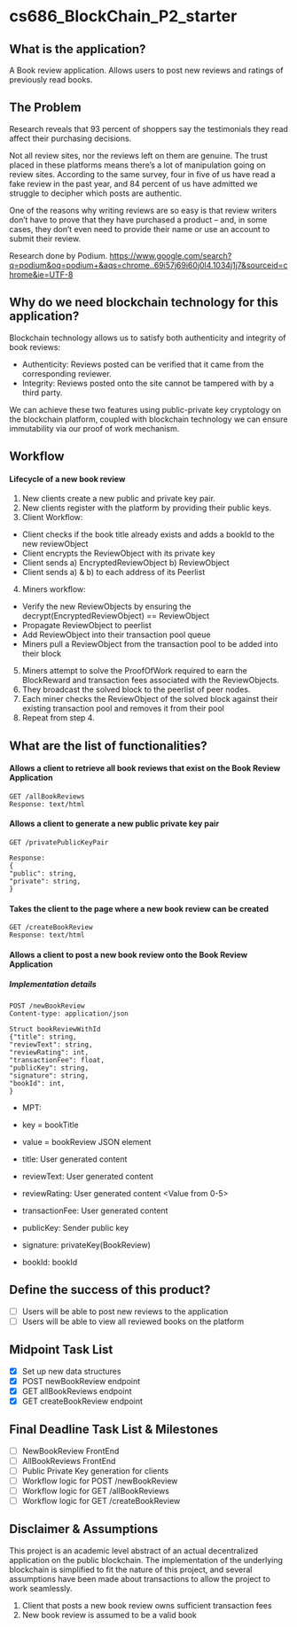# cs686_BlockChain_P2_starter

## What is the application?
A Book review application. Allows users to post new reviews and ratings of previously read books.

## The Problem
Research reveals that 93 percent of shoppers say the testimonials they read affect their purchasing decisions. 

Not all review sites, nor the reviews left on them are genuine. The trust placed in these platforms means there’s a lot of manipulation going on review sites. According to the same survey, four in five of us have read a fake review in the past year, and 84 percent of us have admitted we struggle to decipher which posts are authentic.

One of the reasons why writing reviews are so easy is that review writers don’t have to prove that they have purchased a product – and, in some cases, they don’t even need to provide their name or use an account to submit their review. 

Research done by Podium. 
https://www.google.com/search?q=podium&oq=podium+&aqs=chrome..69i57j69i60j0l4.1034j1j7&sourceid=chrome&ie=UTF-8 

## Why do we need blockchain technology for this application?
Blockchain technology allows us to satisfy both authenticity and integrity of book reviews: 

- Authenticity: Reviews posted can be verified that it came from the corresponding reviewer. 
- Integrity: Reviews posted onto the site cannot be tampered with by a third party. 

We can achieve these two features using public-private key cryptology on the blockchain platform, coupled with blockchain technology we can ensure immutability via our proof of work mechanism.

## Workflow 
#### Lifecycle of a new book review 
1. New clients create a new public and private key pair.
2. New clients register with the platform by providing their public keys.
3. Client Workflow:
 - Client checks if the book title already exists and adds a bookId to the new reviewObject
 - Client encrypts the ReviewObject with its private key
 - Client sends a) EncryptedReviewObject b) ReviewObject
 - Client sends a) & b) to each address of its Peerlist
4. Miners workflow:
 - Verify the new ReviewObjects by ensuring the decrypt(EncryptedReviewObject) == ReviewObject
 - Propagate ReviewObject to peerlist
 - Add ReviewObject into their transaction pool queue 
 - Miners pull a ReviewObject from the transaction pool to be added into their block
5. Miners attempt to solve the ProofOfWork required to earn the BlockReward and transaction fees associated with the ReviewObjects. 
6. They broadcast the solved block to the peerlist of peer nodes. 
7. Each miner checks the ReviewObject of the solved block against their existing transaction pool and removes it from their pool
8. Repeat from step 4.

## What are the list of functionalities?

#### Allows a client to retrieve all book reviews that exist on the Book Review Application
```
GET /allBookReviews
Response: text/html
```

#### Allows a client to generate a new public private key pair
```
GET /privatePublicKeyPair

Response: 
{
"public": string,
"private": string,
}
```

#### Takes the client to the page where a new book review can be created 
```
GET /createBookReview
Response: text/html
```

#### Allows a client to post a new book review onto the Book Review Application
##### Implementation details
```
POST /newBookReview
Content-type: application/json

Struct bookReviewWithId 
{"title": string,
"reviewText": string,
"reviewRating": int,
"transactionFee": float,
"publicKey": string,
"signature": string,
"bookId": int,
}
```

- MPT: 
- key = bookTitle
- value = bookReview JSON element 
 
- title: User generated content
- reviewText: User generated content
- reviewRating: User generated content <Value from 0-5>
- transactionFee: User generated content
- publicKey: Sender public key
- signature: privateKey(BookReview)
- bookId: bookId

## Define the success of this product?
 - [ ] Users will be able to post new reviews to the application 
 - [ ] Users will be able to view all reviewed books on the platform

## Midpoint Task List
 - [x] Set up new data structures 
 - [x] POST newBookReview endpoint
 - [x] GET allBookReviews endpoint
 - [x] GET createBookReview endpoint

## Final Deadline Task List & Milestones
 - [ ] NewBookReview FrontEnd 
 - [ ] AllBookReviews FrontEnd
 - [ ] Public Private Key generation for clients
 - [ ] Workflow logic for POST /newBookReview
 - [ ] Workflow logic for GET /allBookReviews
 - [ ] Workflow logic for GET /createBookReview

## Disclaimer & Assumptions
This project is an academic level abstract of an actual decentralized application on the public blockchain. 
The implementation of the underlying blockchain is simplified to fit the nature of this project, and several assumptions have been made about transactions to allow the project to work seamlessly. 

1. Client that posts a new book review owns sufficient transaction fees 
2. New book review is assumed to be a valid book
